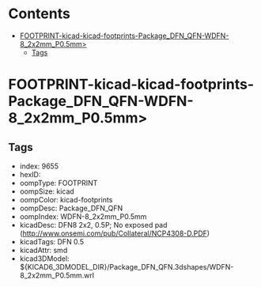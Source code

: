 



Contents
========

* [FOOTPRINT-kicad-kicad-footprints-Package_DFN_QFN-WDFN-8_2x2mm_P0.5mm>](#footprint-kicad-kicad-footprints-package_dfn_qfn-wdfn-8_2x2mm_p05mm)
	* [Tags](#tags)

# FOOTPRINT-kicad-kicad-footprints-Package_DFN_QFN-WDFN-8_2x2mm_P0.5mm>

## Tags

- index: 9655
- hexID: 
- oompType: FOOTPRINT
- oompSize: kicad
- oompColor: kicad-footprints
- oompDesc: Package_DFN_QFN
- oompIndex: WDFN-8_2x2mm_P0.5mm
- kicadDesc: DFN8 2x2, 0.5P; No exposed pad (http://www.onsemi.com/pub/Collateral/NCP4308-D.PDF)
- kicadTags: DFN 0.5
- kicadAttr: smd
- kicad3DModel: ${KICAD6_3DMODEL_DIR}/Package_DFN_QFN.3dshapes/WDFN-8_2x2mm_P0.5mm.wrl
